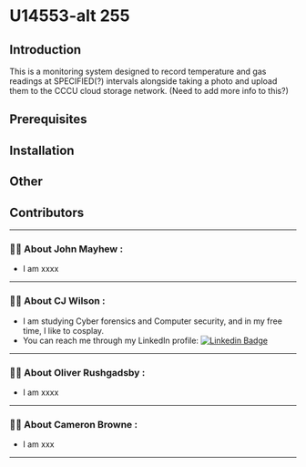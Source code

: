
# **U14553-alt 255**

## Introduction
This is a monitoring system designed to record temperature and gas readings at SPECIFIED(?) intervals alongside taking a photo and upload them to the CCCU cloud storage network. (Need to add more info to this?)

## Prerequisites

## Installation 

## Other

## Contributors
---

### :man_technologist: About John Mayhew :

- I am xxxx

---

### :woman_technologist: About CJ Wilson :


-	I am studying Cyber forensics and Computer security, and in my free time, I like to cosplay.
-	You can reach me through my LinkedIn profile: [![Linkedin Badge](https://img.shields.io/badge/-CJ-blue?style=flat&logo=Linkedin&logoColor=white)](https://www.linkedin.com/in/claricejessicawilson/)

---

### :man_technologist: About Oliver Rushgadsby :

- I am xxxx

---

### :woman_technologist: About Cameron Browne :

- I am xxx

---
